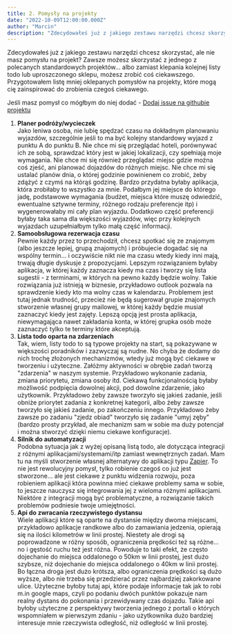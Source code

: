 ```yaml
---
title: 2. Pomysły na projekty
date: "2022-10-09T12:00:00.000Z"
author: "Marcin"
description: "Zdecydowałeś już z jakiego zestawu narzędzi chcesz skorzystać, ale nie masz pomysłu na projekt? Zawsze możesz skorzystać z jednego z polecanych standardowych projektów... albo zamiast klepania kolejnej listy todo lub uproszczonego sklepu, możesz zrobić coś ciekawszego. Przygotowałem listę mniej oklepanych pomysłów na projekty, które mogą cię zainspirować do zrobienia czegoś ciekawego."
---
```


Zdecydowałeś już z jakiego zestawu narzędzi chcesz skorzystać, ale nie masz pomysłu na projekt? Zawsze możesz skorzystać z jednego z polecanych standardowych projektów... albo zamiast klepania kolejnej listy todo lub uproszczonego sklepu, możesz zrobić coś ciekawszego. Przygotowałem listę mniej oklepanych pomysłów na projekty, które mogą cię zainspirować do zrobienia czegoś ciekawego.

Jeśli masz pomysł co mógłbym do niej dodać - <a target="_blank" rel="noreferrer" href="https://github.com/Marcin99b/faqprogramisty.pl/issues">Dodaj issue na githubie projektu</a>

1. **Planer podróży/wycieczek**<br/>
   Jako leniwa osoba, nie lubię spędzać czasu na dokładnym planowaniu wyjazdów, szczególnie jeśli to ma być kolejny standardowy wyjazd z punktu A do punktu B. Nie chce mi się przeglądać hoteli, porównywać ich ze sobą, sprawdzać który jest w jakiej lokalizacji, czy spełniają moje wymagania. Nie chce mi się również przeglądać miejsc gdzie można coś zjeść, ani planować dojazdów do różnych miejsc. Nie chce mi się ustalać planów dnia, o której godzinie powinienem co zrobić, żeby zdążyć z czymś na którąś godzinę. Bardzo przydatna byłaby aplikacja, która zrobiłaby to wszystko za mnie. Podałbym jej miejsce do którego jadę, podstawowe wymagania (budżet, miejsca które muszę odwiedzić, ewentualne sztywne terminy, różnego rodzaju preferencje itp) i wygenerowałaby mi cały plan wyjazdu. Dodatkowo część preferencji byłaby taka sama dla większości wyjazdów, więc przy kolejnych wyjazdach uzupełniałbym tylko małą część informacji.
2. **Samoobsługowa rezerwacja czasu**<br/>
   Pewnie każdy przez to przechodził, chcesz spotkać się ze znajomym (albo jeszcze lepiej, grupą znajomych) i próbujecie dogadać się na wspólny termin... i oczywiście nikt nie ma czasu wtedy kiedy inni mają, trwają długie dyskusje z propozycjami. Lepszym rozwiązaniem byłaby aplikacja, w której każdy zaznacza kiedy ma czas i tworzy się lista sugestii - z terminami, w których na pewno każdy będzie wolny. Takie rozwiązania już istnieją w biznesie, przykładowo outlook pozwala na sprawdzenie kiedy kto ma wolny czas w kalendarzu. Problemem jest tutaj jednak trudność, przecież nie będą sugerował grupie znajomych stworzenie własnej grupy mailowej, w której każdy będzie musiał zaznaczyć kiedy jest zajęty. Lepszą opcją jest prosta aplikacja, niewymagająca nawet zakładania konta, w której grupka osób może zaznaczyć tylko te terminy które akceptują.
3. **Lista todo oparta na zdarzeniach**<br/>
   Tak, wiem, listy todo to są typowe projekty na start, są pokazywane w większości poradników i zazwyczaj są nudne. No chyba że dodamy do nich trochę złożonych mechanizmów, wtedy już mogą być ciekawe w tworzeniu i użyteczne. Załóżmy aktywności w obrębie zadań tworzą "zdarzenia" w naszym systemie. Przykładowo wykonanie zadania, zmiana priorytetu, zmiana osoby itd. Ciekawą funkcjonalnością byłaby możliwość podpięcia dowolnej akcji, pod dowolne zdarzenie, jako użytkownik. Przykładowo żeby zawsze tworzyło się jakieś zadanie, jeśli obniże priorytet zadania z konkretnej kategorii, albo żeby zawsze tworzyło się jakieś zadanie, po zakończeniu innego. Przykładowo żeby zawsze po zadaniu "zjedz obiad" tworzyło się zadanie "umyj zęby" (bardzo prosty przykład, ale mechanizm sam w sobie ma duży potencjał i można stworzyć dzięki niemu ciekawe konfiguracje).
4. **Silnik do automatyzacji**<br/>
   Podobna sytuacja jak z wyżej opisaną listą todo, ale dotycząca integracji z różnymi aplikacjami/systemami/itp zamiast wewnętrznych zadań. Mam tu na myśli stworzenie własnej alternatywy do aplikacji typu <a target="_blank" rel="noreferrer" href="https://zapier.com/">Zapier</a>. To nie jest rewolucyjny pomysł, tylko robienie czegoś co już jest stworzone... ale jest ciekawe z punktu widzenia rozwoju, poza robieniem aplikacji która powinna mieć ciekawe problemy sama w sobie, to jeszcze nauczysz się integrowania jej z wieloma różnymi aplikacjami. Niektóre z integracji mogą być problematyczne, a rozwiązanie takich problemów podniesie twoje umiejętności.
5. **Api do zwracania rzeczywistego dystansu**<br/>
   Wiele aplikacji które są oparte na dystansie między dwoma miejscami, przykładowo aplikacje randkowe albo do zamawiania jedzenia, opierają się na ilości kilometrów w linii prostej. Niestety ale drogi są poprowadzone w różny sposób, ograniczenia prędkości też są różne... no i gęstość ruchu też jest różna. Powoduje to taki efekt, że często dojechanie do miejsca oddalonego o 50km w linii prostej, jest dużo szybsze, niż dojechanie do miejsca oddalonego o 40km w linii prostej. Bo łączna droga jest dużo krótsza, albo ograniczenia prędkości są dużo wyższe, albo nie trzeba się przedzierać przez najbardziej zakorkowane ulice. Użyteczne byłoby tutaj api, które podaje informacje tak jak to robi m.in google maps, czyli po podaniu dwóch punktów pokazuje nam realny dystans do pokonania i przewidywany czas dojazdu. Takie api byłoby użyteczne z perspektywy tworzenia jednego z portali o których wspomniałem w pierwszym zdaniu - jako użytkownika dużo bardziej interesuje mnie rzeczywista odległość, niż odległość w linii prostej.
